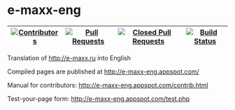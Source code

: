 e-maxx-eng
==========

| [![Contributors](https://img.shields.io/github/contributors/e-maxx-eng/e-maxx-eng.svg)](https://github.com/e-maxx-eng/e-maxx-eng/graphs/contributors) | [![Pull Requests](https://img.shields.io/github/issues-pr/e-maxx-eng/e-maxx-eng.svg)](https://github.com/e-maxx-eng/e-maxx-eng/pulls) | [![Closed Pull Requests](https://img.shields.io/github/issues-pr-closed/e-maxx-eng/e-maxx-eng.svg)](https://github.com/e-maxx-eng/e-maxx-eng/pulls?q=is%3Apr+is%3Aclosed) | [![Build Status](https://travis-ci.org/jakobkogler/e-maxx-eng.svg?branch=testing)](https://travis-ci.org/jakobkogler/e-maxx-eng) |
|---|---|---|---|

Translation of http://e-maxx.ru into English

Compiled pages are published at http://e-maxx-eng.appspot.com/

Manual for contributors: http://e-maxx-eng.appspot.com/contrib.html

Test-your-page form: http://e-maxx-eng.appspot.com/test.php
